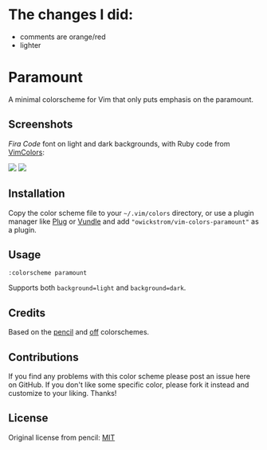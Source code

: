 # The changes I did:
* comments are orange/red
* lighter

# Paramount

A minimal colorscheme for Vim that only puts emphasis on the paramount.

## Screenshots

*Fira Code* font on light and dark backgrounds, with Ruby code from
[VimColors](vimcolors.com/438/paramount/dark):

![](screenshots/light.png)
![](screenshots/dark.png)

## Installation

Copy the color scheme file to your `~/.vim/colors` directory, or use a plugin
manager like [Plug][] or [Vundle][] and add `"owickstrom/vim-colors-paramount"`
as a plugin.

[vundle]: https://github.com/gmarik/Vundle.vim
[plug]: https://github.com/junegunn/vim-plug

## Usage

```
:colorscheme paramount
```

Supports both `background=light` and `background=dark`.

## Credits

Based on the [pencil][] and [off][] colorschemes.

[pencil]: https://github.com/reedes/vim-colors-pencil
[off]: https://github.com/reedes/vim-colors-off

## Contributions

If you find any problems with this color scheme please post an issue here on
GitHub. If you don't like some specific color, please fork it instead and customize
to your liking. Thanks!

## License

Original license from pencil: [MIT](LICENSE)
